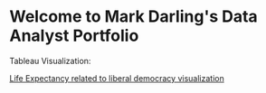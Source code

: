 # Welcome to Mark Darling's Data Analyst Portfolio

Tableau Visualization:

<a href="https://public.tableau.com/app/profile/mark6522/viz/LifeExpectancyvsLiberalDemocracy/Dashboard2" target="_blank">Life Expectancy related to liberal democracy visualization</a>

